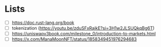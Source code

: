# Lists

- [ ] https://doc.rust-lang.org/book
- [ ] tokenization (https://youtu.be/zduSFxRajkE?si=3H1w2JLSUQkqBg6T)
- [ ] https://uniswapv3book.com/milestone_0/introduction-to-markets.html
- [ ] https://x.com/ManaMoonNFT/status/1858349451976294683
